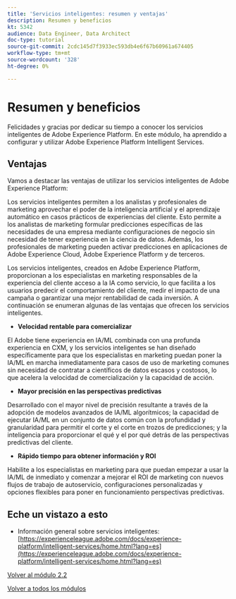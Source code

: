 ```yaml
---
title: 'Servicios inteligentes: resumen y ventajas'
description: Resumen y beneficios
kt: 5342
audience: Data Engineer, Data Architect
doc-type: tutorial
source-git-commit: 2cdc145d7f3933ec593db4e6f67b60961a674405
workflow-type: tm+mt
source-wordcount: '328'
ht-degree: 0%

---
```


# Resumen y beneficios

Felicidades y gracias por dedicar su tiempo a conocer los servicios inteligentes de Adobe Experience Platform.
En este módulo, ha aprendido a configurar y utilizar Adobe Experience Platform Intelligent Services.

## Ventajas

Vamos a destacar las ventajas de utilizar los servicios inteligentes de Adobe Experience Platform:

Los servicios inteligentes permiten a los analistas y profesionales de marketing aprovechar el poder de la inteligencia artificial y el aprendizaje automático en casos prácticos de experiencias del cliente. Esto permite a los analistas de marketing formular predicciones específicas de las necesidades de una empresa mediante configuraciones de negocio sin necesidad de tener experiencia en la ciencia de datos. Además, los profesionales de marketing pueden activar predicciones en aplicaciones de Adobe Experience Cloud, Adobe Experience Platform y de terceros.

Los servicios inteligentes, creados en Adobe Experience Platform, proporcionan a los especialistas en marketing responsables de la experiencia del cliente acceso a la IA como servicio, lo que facilita a los usuarios predecir el comportamiento del cliente, medir el impacto de una campaña o garantizar una mejor rentabilidad de cada inversión. A continuación se enumeran algunas de las ventajas que ofrecen los servicios inteligentes.

- **Velocidad rentable para comercializar**

El Adobe tiene experiencia en IA/ML combinada con una profunda experiencia en CXM, y los servicios inteligentes se han diseñado específicamente para que los especialistas en marketing puedan poner la IA/ML en marcha inmediatamente para casos de uso de marketing comunes sin necesidad de contratar a científicos de datos escasos y costosos, lo que acelera la velocidad de comercialización y la capacidad de acción.

- **Mayor precisión en las perspectivas predictivas**

Desarrollado con el mayor nivel de precisión resultante a través de la adopción de modelos avanzados de IA/ML algorítmicos; la capacidad de ejecutar IA/ML en un conjunto de datos común con la profundidad y granularidad para permitir el corte y el corte en trozos de predicciones; y la inteligencia para proporcionar el qué y el por qué detrás de las perspectivas predictivas del cliente.

- **Rápido tiempo para obtener información y ROI**

Habilite a los especialistas en marketing para que puedan empezar a usar la IA/ML de inmediato y comenzar a mejorar el ROI de marketing con nuevos flujos de trabajo de autoservicio, configuraciones personalizadas y opciones flexibles para poner en funcionamiento perspectivas predictivas.

## Eche un vistazo a esto

- Información general sobre servicios inteligentes: [https://experienceleague.adobe.com/docs/experience-platform/intelligent-services/home.html?lang=es](https://experienceleague.adobe.com/docs/experience-platform/intelligent-services/home.html?lang=es)

[Volver al módulo 2.2](./intelligent-services.md)

[Volver a todos los módulos](./../../../overview.md)
